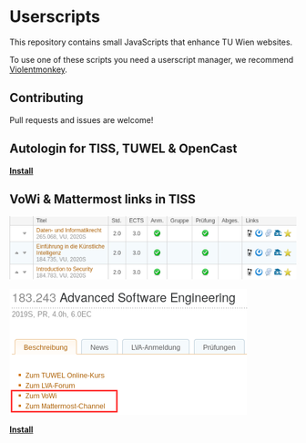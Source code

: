 # Userscripts

This repository contains small JavaScripts that enhance TU Wien websites.

To use one of these scripts you need a userscript manager, we recommend [Violentmonkey](https://violentmonkey.github.io/).

## Contributing

Pull requests and issues are welcome!

## Autologin for TISS, TUWEL & OpenCast

[**Install**](https://fsinf.at/userscripts/tuwien-autologin.user.js)

## VoWi & Mattermost links in TISS

![Additional links in TISS favorites](screenshots/tiss-enhancement1.png)

![Additional links on TISS course page](screenshots/tiss-enhancement2.png)

[**Install**](https://fsinf.at/userscripts/tiss-enhancement.user.js)
